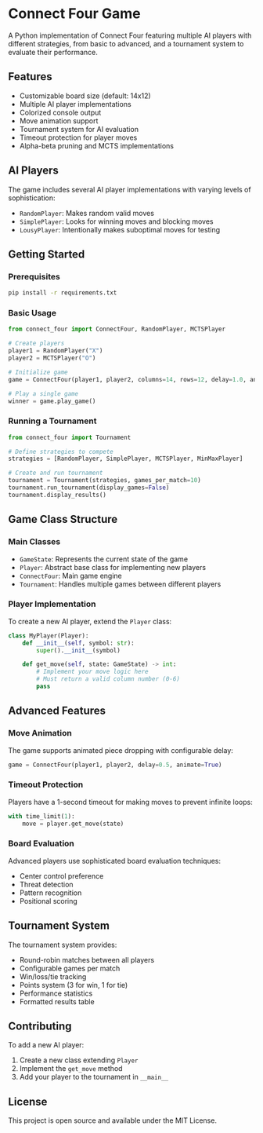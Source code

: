 # Connect Four Game

A Python implementation of Connect Four featuring multiple AI players with different strategies, from basic to advanced, and a tournament system to evaluate their performance.

## Features

- Customizable board size (default: 14x12)
- Multiple AI player implementations
- Colorized console output
- Move animation support
- Tournament system for AI evaluation
- Timeout protection for player moves
- Alpha-beta pruning and MCTS implementations

## AI Players

The game includes several AI player implementations with varying levels of sophistication:

- `RandomPlayer`: Makes random valid moves
- `SimplePlayer`: Looks for winning moves and blocking moves
- `LousyPlayer`: Intentionally makes suboptimal moves for testing


## Getting Started

### Prerequisites

```bash
pip install -r requirements.txt
```

### Basic Usage

```python
from connect_four import ConnectFour, RandomPlayer, MCTSPlayer

# Create players
player1 = RandomPlayer("X")
player2 = MCTSPlayer("O")

# Initialize game
game = ConnectFour(player1, player2, columns=14, rows=12, delay=1.0, animate=True)

# Play a single game
winner = game.play_game()
```

### Running a Tournament

```python
from connect_four import Tournament

# Define strategies to compete
strategies = [RandomPlayer, SimplePlayer, MCTSPlayer, MinMaxPlayer]

# Create and run tournament
tournament = Tournament(strategies, games_per_match=10)
tournament.run_tournament(display_games=False)
tournament.display_results()
```

## Game Class Structure

### Main Classes

- `GameState`: Represents the current state of the game
- `Player`: Abstract base class for implementing new players
- `ConnectFour`: Main game engine
- `Tournament`: Handles multiple games between different players

### Player Implementation

To create a new AI player, extend the `Player` class:

```python
class MyPlayer(Player):
    def __init__(self, symbol: str):
        super().__init__(symbol)

    def get_move(self, state: GameState) -> int:
        # Implement your move logic here
        # Must return a valid column number (0-6)
        pass
```

## Advanced Features

### Move Animation

The game supports animated piece dropping with configurable delay:

```python
game = ConnectFour(player1, player2, delay=0.5, animate=True)
```

### Timeout Protection

Players have a 1-second timeout for making moves to prevent infinite loops:

```python
with time_limit(1):
    move = player.get_move(state)
```

### Board Evaluation

Advanced players use sophisticated board evaluation techniques:

- Center control preference
- Threat detection
- Pattern recognition
- Positional scoring

## Tournament System

The tournament system provides:

- Round-robin matches between all players
- Configurable games per match
- Win/loss/tie tracking
- Points system (3 for win, 1 for tie)
- Performance statistics
- Formatted results table

## Contributing

To add a new AI player:

1. Create a new class extending `Player`
2. Implement the `get_move` method
3. Add your player to the tournament in `__main__`

## License

This project is open source and available under the MIT License.
